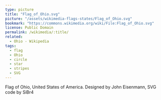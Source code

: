 ```yaml
---
type: picture
title: "Flag_of_Ohio.svg"
picture: "/assets/wikimedia-flags-states/Flag_of_Ohio.svg"
bookmark: "https://commons.wikimedia.org/wiki/File:Flag_of_Ohio.svg"
license: Public Domain
permalink: /wikimedia/:title/
related:
  - Ohio - Wikipedia
tags:
  - flag
  - Ohio
  - circle
  - star
  - stripes
  - SVG
---
```

Flag of Ohio, United States of America. Designed by John Eisenmann, SVG code by SiBr4